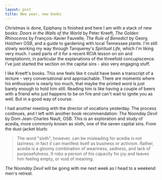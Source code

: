 ```yaml
---
layout: post
title: New year, new books
---
```


Christmas is done, Epiphany is finished and here I am with a stack of new books:
_Doors in the Walls of the World_ by Peter Kreeft, _The Golden Rhinoceros_ by
François-Xavier Fauvelle, _The Rule of Benedict_ by Georg Holzherr OSB, and a
guide to gardening with local Tennessee plants. I'm still slowly working my way
through Tanquerey's _Spiritual Life_, which I'm liking very much. I used parts
of it for a recent RCIA lesson on sin and temptationm, in particular the
explanations of the threefold concupiscence. I've just started the section on
the capital sins - also very engaging stuff.

I like Kreeft's books. This one feels like it could have been a transcript of a
lecture - very conversational and approachable. There are moments where his
enthusiasm is nearly too much, that maybe the printed word is just barely enough
to hold him still. Reading him is like having a couple of beers with a friend
who just happens to be on fire and can't wait to ignite you as well. But in a
good way of course.

I had another meeting with the director of vocations yesterday. The process
continues, and I left with another book recommendation: _The Noonday Devil_ by
Dom Jean-Charles Nault, OSB. This is an exploration and study of acedia, more
commonly known as sloth, one of the seven capital sins. From the dust-jacket
blurb:

>The word "sloth", however, can be misleading for acedia is not laziness; in
fact it can manifest itself as business or activism. Rather, acedia is a gloomy
combination of weariness, sadness, and lack of purposefulness. It robs a person
of his capacity for joy and leaves him feeling empty, or void of meaning.

_The Noonday Devil_ will be going with me next week as I head to a weekend men's
retreat.
